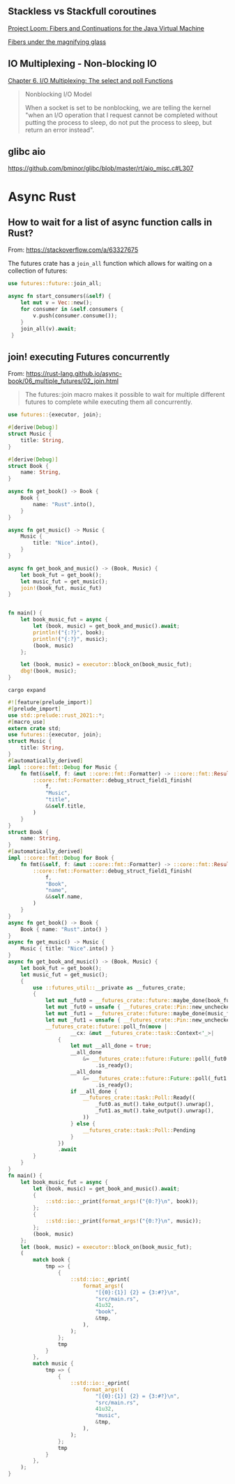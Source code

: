 
## Stackless vs Stackfull coroutines

[Project Loom: Fibers and Continuations for the Java Virtual Machine](https://cr.openjdk.org/~rpressler/loom/Loom-Proposal.html)

[Fibers under the magnifying glass](https://www.open-std.org/JTC1/SC22/WG21/docs/papers/2018/p1364r0.pdf)

## IO Multiplexing - Non-blocking IO

[Chapter 6. I/O Multiplexing: The select and poll Functions](https://notes.shichao.io/unp/ch6/)

>Nonblocking I/O Model
>
>When a socket is set to be nonblocking, we are telling the kernel "when an I/O operation that I request cannot be completed without putting the process to sleep, do not put the process to sleep, but return an error instead".

## glibc aio

https://github.com/bminor/glibc/blob/master/rt/aio_misc.c#L307

# Async Rust

## How to wait for a list of async function calls in Rust?

From: https://stackoverflow.com/a/63327675

The futures crate has a `join_all` function which allows for waiting on a collection of futures:

```rust
use futures::future::join_all;

async fn start_consumers(&self) {
    let mut v = Vec::new();
    for consumer in &self.consumers {
        v.push(consumer.consume());
    }
    join_all(v).await;
 }
```

## join! executing Futures concurrently

From: https://rust-lang.github.io/async-book/06_multiple_futures/02_join.html

>The futures::join macro makes it possible to wait for multiple different futures to complete while executing them all concurrently.


```rust
use futures::{executor, join};

#[derive(Debug)]
struct Music {
	title: String,
}

#[derive(Debug)]
struct Book {
	name: String,
}

async fn get_book() -> Book {
	Book {
		name: "Rust".into(),
	}
}

async fn get_music() -> Music {
	Music {
		title: "Nice".into(),
	}
}

async fn get_book_and_music() -> (Book, Music) {
    let book_fut = get_book();
    let music_fut = get_music();
    join!(book_fut, music_fut)
}


fn main() {
	let book_music_fut = async {
		let (book, music) = get_book_and_music().await;
		println!("{:?}", book);
		println!("{:?}", music);
		(book, music)
	};

	let (book, music) = executor::block_on(book_music_fut);
	dbg!(book, music);
}
```

`cargo expand`

```rust
#![feature(prelude_import)]
#[prelude_import]
use std::prelude::rust_2021::*;
#[macro_use]
extern crate std;
use futures::{executor, join};
struct Music {
    title: String,
}
#[automatically_derived]
impl ::core::fmt::Debug for Music {
    fn fmt(&self, f: &mut ::core::fmt::Formatter) -> ::core::fmt::Result {
        ::core::fmt::Formatter::debug_struct_field1_finish(
            f,
            "Music",
            "title",
            &&self.title,
        )
    }
}
struct Book {
    name: String,
}
#[automatically_derived]
impl ::core::fmt::Debug for Book {
    fn fmt(&self, f: &mut ::core::fmt::Formatter) -> ::core::fmt::Result {
        ::core::fmt::Formatter::debug_struct_field1_finish(
            f,
            "Book",
            "name",
            &&self.name,
        )
    }
}
async fn get_book() -> Book {
    Book { name: "Rust".into() }
}
async fn get_music() -> Music {
    Music { title: "Nice".into() }
}
async fn get_book_and_music() -> (Book, Music) {
    let book_fut = get_book();
    let music_fut = get_music();
    {
        use ::futures_util::__private as __futures_crate;
        {
            let mut _fut0 = __futures_crate::future::maybe_done(book_fut);
            let mut _fut0 = unsafe { __futures_crate::Pin::new_unchecked(&mut _fut0) };
            let mut _fut1 = __futures_crate::future::maybe_done(music_fut);
            let mut _fut1 = unsafe { __futures_crate::Pin::new_unchecked(&mut _fut1) };
            __futures_crate::future::poll_fn(move |
                    __cx: &mut __futures_crate::task::Context<'_>|
                {
                    let mut __all_done = true;
                    __all_done
                        &= __futures_crate::future::Future::poll(_fut0.as_mut(), __cx)
                            .is_ready();
                    __all_done
                        &= __futures_crate::future::Future::poll(_fut1.as_mut(), __cx)
                            .is_ready();
                    if __all_done {
                        __futures_crate::task::Poll::Ready((
                            _fut0.as_mut().take_output().unwrap(),
                            _fut1.as_mut().take_output().unwrap(),
                        ))
                    } else {
                        __futures_crate::task::Poll::Pending
                    }
                })
                .await
        }
    }
}
fn main() {
    let book_music_fut = async {
        let (book, music) = get_book_and_music().await;
        {
            ::std::io::_print(format_args!("{0:?}\n", book));
        };
        {
            ::std::io::_print(format_args!("{0:?}\n", music));
        };
        (book, music)
    };
    let (book, music) = executor::block_on(book_music_fut);
    (
        match book {
            tmp => {
                {
                    ::std::io::_eprint(
                        format_args!(
                            "[{0}:{1}] {2} = {3:#?}\n",
                            "src/main.rs",
                            41u32,
                            "book",
                            &tmp,
                        ),
                    );
                };
                tmp
            }
        },
        match music {
            tmp => {
                {
                    ::std::io::_eprint(
                        format_args!(
                            "[{0}:{1}] {2} = {3:#?}\n",
                            "src/main.rs",
                            41u32,
                            "music",
                            &tmp,
                        ),
                    );
                };
                tmp
            }
        },
    );
}
```
